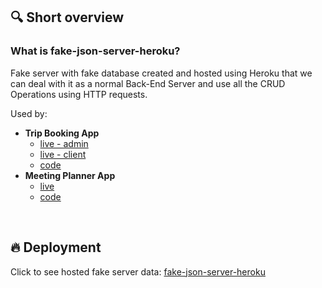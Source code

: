 ## 🔍 Short overview

### What is fake-json-server-heroku?

Fake server with fake database created and hosted using Heroku that we can deal with it as a normal Back-End Server and use all the CRUD Operations using HTTP requests.

Used by:
- **Trip Booking App**
    - [live - admin](https://szymonsuchanowski.github.io/trip-booking/admin.html)
    - [live - client](https://szymonsuchanowski.github.io/trip-booking/)
    - [code](https://github.com/szymonsuchanowski/trip-booking)
- **Meeting Planner App**
    - [live](https://szymonsuchanowski.github.io/planner/)
    - [code](https://github.com/szymonsuchanowski/planner)

&nbsp;

## 🔥 Deployment

Click to see hosted fake server data: [fake-json-server-heroku](https://fake-server-trip-booking.herokuapp.com)
